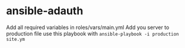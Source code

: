 # ansible-adauth

Add all required variables in roles/vars/main.yml
Add you server to production file
use this playbook with `ansible-playbook -i production site.ym`

